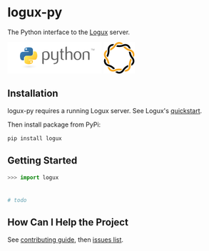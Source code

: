 # logux-py
The Python interface to the [Logux](https://github.com/logux/) server.

![python](static/python.png) ![logux](static/logux.png)

## Installation

logux-py requires a running Logux server.
See Logux's [quickstart](https://github.com/logux/logux-server#installation). 

Then install package from PyPi:

```bash
pip install logux
```

## Getting Started

```python
>>> import logux


# todo
```

## How Can I Help the Project

See [contributing guide](https://github.com/nazarov-tech/logux-py/blob/master/CONTRIBUTING.md),
then [issues list](https://github.com/nazarov-tech/logux-py/issues).